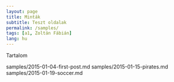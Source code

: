 ```yaml
---
layout: page
title: Minták
subtitle: Teszt oldalak
permalink: /samples/
tags: [a1, Zoltán Fábián]
lang: hu
---
```


Tartalom

samples/2015-01-04-first-post.md
samples/2015-01-15-pirates.md
samples/2015-01-19-soccer.md